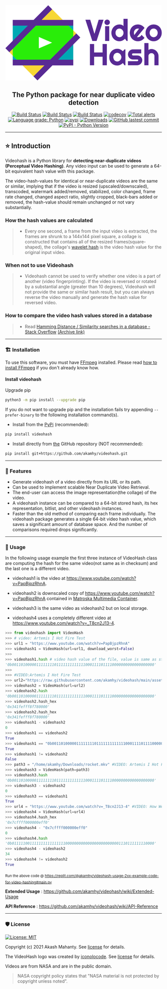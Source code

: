 <div align="center">
<img src="https://raw.githubusercontent.com/akamhy/videohash/main/assets/logo/logo-optimized.svg"><br>
</div>

<h2 align="center"> The Python package for near duplicate video detection </h2>

<p align="center">
<a href="https://github.com/akamhy/videohash/actions?query=workflow%3AUbuntu"><img alt="Build Status" src="https://github.com/akamhy/videohash/workflows/Ubuntu/badge.svg"></a>
<a href="https://github.com/akamhy/videohash/actions?query=workflow%3AWindows"><img alt="Build Status" src="https://github.com/akamhy/videohash/workflows/Windows/badge.svg"></a>
<a href="https://github.com/akamhy/videohash/actions?query=workflow%3AmacOS"><img alt="Build Status" src="https://github.com/akamhy/videohash/workflows/macOS/badge.svg"></a>
<a href="https://codecov.io/gh/akamhy/videohash"><img alt="codecov" src="https://codecov.io/gh/akamhy/videohash/branch/main/graph/badge.svg"></a>
<a href="https://lgtm.com/projects/g/akamhy/videohash/alerts/"><img alt="Total alerts" src="https://img.shields.io/lgtm/alerts/g/akamhy/videohash.svg?logo=lgtm&logoWidth=18"></a>
<a href="https://lgtm.com/projects/g/akamhy/videohash/context:python"><img alt="Language grade: Python" src="https://img.shields.io/lgtm/grade/python/g/akamhy/videohash.svg?logo=lgtm&logoWidth=18"></a>
<a href="https://pypi.org/project/videohash/"><img alt="pypi" src="https://img.shields.io/pypi/v/videohash.svg"></a>
<a href="https://pepy.tech/project/videohash?versions=1*&versions=2*"><img alt="Downloads" src="https://pepy.tech/badge/videohash/month"></a>
<a href="https://github.com/akamhy/videohash/commits/main"><img alt="GitHub lastest commit" src="https://img.shields.io/github/last-commit/akamhy/videohash?color=blue&style=flat-square"></a>
<a href="#"><img alt="PyPI - Python Version" src="https://img.shields.io/pypi/pyversions/videohash?style=flat-square"></a>
</p>

--------------------------------------------------------------------------

## ⭐️ Introduction

Videohash is a Python library for **detecting near-duplicate videos (Perceptual Video Hashing)**.
Any video input can be used to generate a 64-bit equivalent hash value with this package.

The video-hash-values for identical or near-duplicate videos are the same or similar, implying that if the video is resized (upscaled/downscaled), transcoded, watermark added/removed, stabilized, color changed, frame rate changed, changed aspect ratio, slightly cropped, black-bars added or removed, the hash-value should remain unchanged or not vary substantially.

### How the hash values are calculated

> - Every one second, a frame from the input video is extracted, the frames are shrunk to a 144x144 pixel square, a collage is constructed that contains all of the resized frames(square-shaped), the collage's [wavelet hash](https://web.archive.org/web/20201108093251/https://fullstackml.com/wavelet-image-hash-in-python-3504fdd282b5) is the video hash value for the original input video.

### When not to use Videohash

> - Videohash cannot be used to verify whether one video is a part of another (video fingerprinting). If the video is reversed or rotated by a substantial angle (greater than 10 degrees), Videohash will not provide the same or similar hash result, but you can always reverse the video manually and generate the hash value for reversed video.

### How to compare the video hash values stored in a database

> - Read [Hamming Distance / Similarity searches in a database - Stack Overflow](https://stackoverflow.com/questions/9606492/hamming-distance-similarity-searches-in-a-database) [(Archive link)](https://web.archive.org/web/20211015120052/https://stackoverflow.com/questions/9606492/hamming-distance-similarity-searches-in-a-database)

--------------------------------------------------------------------------

### 🏗 Installation

To use this software, you must have [FFmpeg](https://ffmpeg.org/) installed. Please read [how to install FFmpeg](https://github.com/akamhy/videohash/wiki/Install-FFmpeg,-but-how%3F) if you don't already know how.

#### Install videohash

Upgrade pip
```bash
python3 -m pip install --upgrade pip
```
If you do not want to upgrade pip and the installation fails try appending `--prefer-binary` to the following installation command(s).

- Install from the [PyPi](https://pypi.org/) (recommended):

```bash
pip install videohash
```

- Install directly from [the](https://github.com/akamhy/videohash) GitHub repository (NOT recommended):

```bash
pip install git+https://github.com/akamhy/videohash.git
```

--------------------------------------------------------------------------

### 🌱 Features

- Generate videohash of a video directly from its URL or its path.
- Can be used to implement scalable Near Duplicate Video Retrieval.
- The end-user can access the image representation(the collage) of the video.
- A videohash instance can be compared to a 64-bit stored hash, its hex representation, bitlist, and other videohash instances.
- Faster than the old method of comparing each frame individually. The videohash package generates a single 64-bit video hash value, which saves a significant amount of database space. And the number of comparisons required drops significantly.

--------------------------------------------------------------------------

### 🚀 Usage

In the following usage example the first three instance of VideoHash class are computing the hash for the same video(not same as in checksum) and the last one is a different video.

- videohash1 is the video at <https://www.youtube.com/watch?v=PapBjpzRhnA>.

- videohash2 is downscaled copy of <https://www.youtube.com/watch?v=PapBjpzRhnA> contained in [Matroska Multimedia Container](https://www.matroska.org/index.html).

- videohash3 is the same video as videohash2 but on local storage.

- videohash4 uses a completely different video at <https://www.youtube.com/watch?v=_T8cn2J13-4>.

```python
>>> from videohash import VideoHash
>>> # video: Artemis I Hot Fire Test
>>> url1 = "https://www.youtube.com/watch?v=PapBjpzRhnA"
>>> videohash1 = VideoHash(url=url1, download_worst=False)
>>>
>>> videohash1.hash # video hash value of the file, value is same as str(videohash1)
'0b0011010000011111111011111111111110001111011110000000000000000000'
>>>
>>> #VIDEO:Artemis I Hot Fire Test
>>> url2="https://raw.githubusercontent.com/akamhy/videohash/main/assets/rocket.mkv"
>>> videohash2 = VideoHash(url=url2)
>>> videohash2.hash
'0b0011010000011111111011111111111110001111011110000000000000000000'
>>> videohash2.hash_hex
'0x341fefff8f780000'
>>> videohash2.hash_hex
'0x341fefff8f780000'
>>> videohash1 - videohash2
0
>>> videohash1 == videohash2
True
>>> videohash1 == "0b0011010000011111111011111111111110001111011110000000000000000000"
True
>>> videohash1 != videohash2
False
>>> path3 = "/home/akamhy/Downloads/rocket.mkv" #VIDEO: Artemis I Hot Fire Test
>>> videohash3 = VideoHash(path=path3)
>>> videohash3.hash
'0b0011010000011111111011111111111110001111011110000000000000000000'
>>> videohash3 - videohash2
0
>>> videohash3 == videohash1
True
>>> url4 = "https://www.youtube.com/watch?v=_T8cn2J13-4" #VIDEO: How We Are Going to the Moon
>>> videohash4 = VideoHash(url=url4)
>>> videohash4.hash_hex
'0x7cffff000000eff0'
>>> videohash4 - "0x7cffff000000eff0"
0
>>> videohash4.hash
'0b0111110011111111111111110000000000000000000000001110111111110000'
>>> videohash4 - videohash2
34
>>> videohash4 != videohash2
True
```

<sub>Run the above code @ <https://replit.com/@akamhy/videohash-usage-2xx-example-code-for-video-hashing#main.py></sub>

**Extended Usage** : <https://github.com/akamhy/videohash/wiki/Extended-Usage>

**API Reference** : <https://github.com/akamhy/videohash/wiki/API-Reference>

--------------------------------------------------------------------------

### 🛡 License

[![License: MIT](https://img.shields.io/badge/License-MIT-green.svg)](https://github.com/akamhy/videohash/blob/master/LICENSE)

Copyright (c) 2021 Akash Mahanty. See
[license](https://github.com/akamhy/videohash/blob/master/LICENSE) for details.

The VideoHash logo was created by [iconolocode](https://github.com/iconolocode). See [license](https://github.com/akamhy/videohash/blob/main/assets/logo/LICENSE-LOGO) for details.

Videos are from NASA and are in the public domain.
> NASA copyright policy states that "NASA material is not protected by copyright unless noted".
